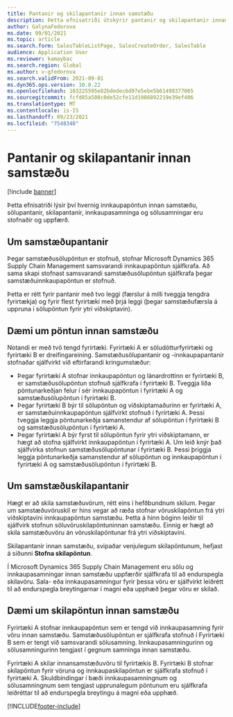 ```yaml
---
title: Pantanir og skilapantanir innan samstæðu
description: Þetta efnisatriði útskýrir pantanir og skilapantanir innan samstæðu
author: GalynaFedorova
ms.date: 09/01/2021
ms.topic: article
ms.search.form: SalesTableListPage, SalesCreateOrder, SalesTable
audience: Application User
ms.reviewer: kamaybac
ms.search.region: Global
ms.author: v-gfedorova
ms.search.validFrom: 2021-09-01
ms.dyn365.ops.version: 10.0.22
ms.openlocfilehash: 103225595e82bdedec6d97e5ebe5b61498377065
ms.sourcegitcommit: fcfd85a508c0de52cfe11d1986892219e39ef406
ms.translationtype: MT
ms.contentlocale: is-IS
ms.lasthandoff: 09/23/2021
ms.locfileid: "7548340"
---
```

# <a name="intercompany-orders-and-return-orders"></a>Pantanir og skilapantanir innan samstæðu

[!include [banner](../../includes/banner.md)]

Þetta efnisatriði lýsir því hvernig innkaupapöntun innan samstæðu, sölupantanir, skilapantanir, innkaupasamninga og sölusamningar eru stofnaðir og uppfærð.

## <a name="about-intercompany-orders"></a>Um samstæðupantanir

Þegar samstæðusölupöntun er stofnuð, stofnar Microsoft Dynamics 365 Supply Chain Management samsvarandi innkaupapöntun sjálfkrafa. Að sama skapi stofnast samsvarandi samstæðusölupöntun sjálfkrafa þegar samstæðuinnkaupapöntun er stofnuð.

Þetta er rétt fyrir pantanir með tvo leggi (færslur á milli tveggja tengdra fyrirtækja) og fyrir flest fyrirtæki með þrjá leggi (þegar samstæðufærsla á uppruna í sölupöntun fyrir ytri viðskiptavin).

## <a name="intercompany-order-example"></a>Dæmi um pöntun innan samstæðu

Notandi er með tvö tengd fyrirtæki. Fyrirtæki A er  söludótturfyrirtæki og fyrirtæki B er dreifingareining. Samstæðusölupantanir og -innkaupapantanir stofnaðar sjálfvirkt við eftirfarandi kringumstæður:

- Þegar fyrirtæki A stofnar innkaupapöntun og lánardrottinn er fyrirtæki B, er samstæðusölupöntun stofnuð sjálfkrafa í fyrirtæki B. Tveggja liða pöntunarkeðjan felur í sér innkaupapöntun í fyrirtæki A og samstæðusölupöntun í fyrirtæki B.
- Þegar fyrirtæki B býr til sölupöntun og viðskiptamaðurinn er fyrirtæki A, er samstæðuinnkaupapöntun sjálfvirkt stofnuð í fyrirtæki A. Þessi tveggja leggja pöntunarkeðja samanstendur af sölupöntun í fyrirtæki B og samstæðusölupöntun í fyrirtæki A.
- Þegar fyrirtæki A býr fyrst til sölupöntun fyrir ytri viðskiptamann, er hægt að stofna sjálfvirkt innkaupapöntun í fyrirtæki A. Um leið knýr það sjálfvirka stofnun samstæðusölupöntunar í fyrirtæki B. Þessi þriggja leggja pöntunarkeðja samanstendur af sölupöntun og innkaupapöntun í fyrirtæki A og samstæðusölupöntun í fyrirtæki B.

## <a name="about-intercompany-return-orders"></a>Um samstæðuskilapantanir

Hægt er að skila samstæðuvörum, rétt eins í hefðbundnum skilum. Þegar um samstæðuvöruskil er hins vegar að ræða stofnar vöruskilapöntun frá ytri viðskiptavini innkaupapöntun samstæðu. Þetta á hinn bóginn leiðir til sjálfvirk stofnun söluvöruskilapöntuninnan samstæðu. Einnig er hægt að skila samstæðuvöru án vöruskilapöntunar frá ytri viðskiptavini.

Skilapantanir innan samstæðu, svipaðar venjulegum skilapöntunum, hefjast á síðunni **Stofna skilapöntun**.

Í Microsoft Dynamics 365 Supply Chain Management eru sölu og innkaupasamningar innan samstæðu uppfærðir sjálfkrafa til að endurspegla skilavöru. Sala- eða innkaupasamningur fyrir þessa vöru er sjálfvirkt leiðrétt til að endurspegla breytingarnar í magni eða upphæð þegar vöru er skilað.

## <a name="intercompany-return-order-example"></a>Dæmi um skilapöntun innan samstæðu

Fyrirtæki A stofnar innkaupapöntun sem er tengd við innkaupasamning fyrir vöru innan samstæðu. Samstæðusölupöntun er sjálfkrafa stofnuð í Fyrirtæki B sem er tengt við samsvarandi sölusamning. Innkaupasamningurinn og sölusamningurinn tengjast í gegnum samninga innan samstæðu.

Fyrirtæki A skilar innansamstæðuvöru til fyrirtækis B. Fyrirtæki B stofnar skilapöntun fyrir vöruna og innkaupaskilapöntun er sjálfkrafa stofnuð í fyrirtæki A. Skuldbindingar í bæði innkaupasamningnum og sölusamningnum sem tengjast upprunalegum pöntunum eru sjálfkrafa leiðréttar til að endurspegla breytingu á magni eða upphæð.

[!INCLUDE[footer-include](../../includes/footer-banner.md)]

